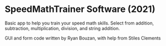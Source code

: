 # SpeedMathTrainer Software (2021)

Basic app to help you train your speed math skills. Select from addition, subtraction, multiplication, division, and string addition.

GUI and form code written by Ryan Bouzan, with help from Stiles Clements
